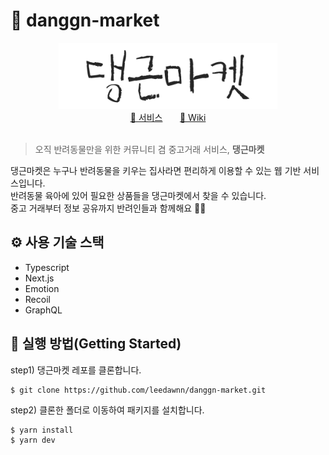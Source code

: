 # 🐶 danggn-market

<div align="center">
  <img src="/public/logo.png" width="350" />
</div>

<div align="center">
  <a href="https://danggn.shop/">🔗 서비스</a> &nbsp;&nbsp;&nbsp;&nbsp;&nbsp;
  <a href="https://github.com/leedawnn/danggn-market/wiki">🔗 Wiki</a>
</div>

<br />

> 오직 반려동물만을 위한 커뮤니티 겸 중고거래 서비스, **댕근마켓**

댕근마켓은 누구나 반려동물을 키우는 집사라면 편리하게 이용할 수 있는 웹 기반 서비스입니다.  
반려동물 육아에 있어 필요한 상품들을 댕근마켓에서 찾을 수 있습니다.  
중고 거래부터 정보 공유까지 반려인들과 함께해요 🐶💛

## ⚙️ 사용 기술 스택

- Typescript
- Next.js
- Emotion
- Recoil
- GraphQL

## 🔧 실행 방법(Getting Started)

step1) 댕근마켓 레포를 클론합니다.

```terminal
$ git clone https://github.com/leedawnn/danggn-market.git
```

step2) 클론한 폴더로 이동하여 패키지를 설치합니다.

```terminal
$ yarn install
$ yarn dev
```
